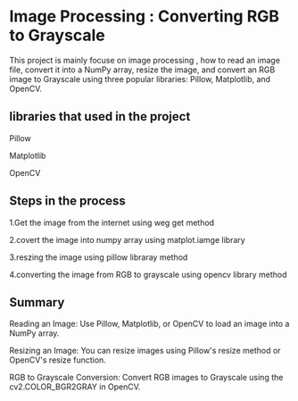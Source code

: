 # Image Processing : Converting RGB to Grayscale

This project is mainly focuse on image processing , how to read an image file, convert it into a NumPy array, resize the image, and convert an RGB image to Grayscale using three popular libraries: Pillow, Matplotlib, and OpenCV.

## libraries that used in the project

Pillow

Matplotlib

OpenCV


## Steps in the process

1.Get  the image from the internet using weg get method 

2.covert the image into numpy array using matplot.iamge library

3.reszing the image using pillow  libraray method

4.converting the image from RGB to grayscale using opencv library method 

## Summary
Reading an Image: Use Pillow, Matplotlib, or OpenCV to load an image into a NumPy array.

Resizing an Image: You can resize images using Pillow's resize method or OpenCV's resize function.

RGB to Grayscale Conversion: Convert RGB images to Grayscale using the  cv2.COLOR_BGR2GRAY in OpenCV.
